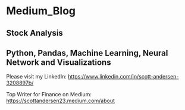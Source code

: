 # Medium_Blog
## Stock Analysis
## Python, Pandas, Machine Learning, Neural Network and Visualizations

Please visit my LinkedIn: 
https://www.linkedin.com/in/scott-andersen-3208897b/

Top Writer for Finance on Medium:
https://scottandersen23.medium.com/about
